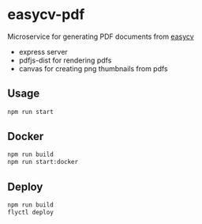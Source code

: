 # easycv-pdf

Microservice for generating PDF documents from [easycv](https://www.easycv.vercel.app)

- express server
- pdfjs-dist for rendering pdfs
- canvas for creating png thumbnails from pdfs

## Usage

```bash
npm run start
```

## Docker

```bash
npm run build
npm run start:docker
```

## Deploy

```bash
npm run build
flyctl deploy
```